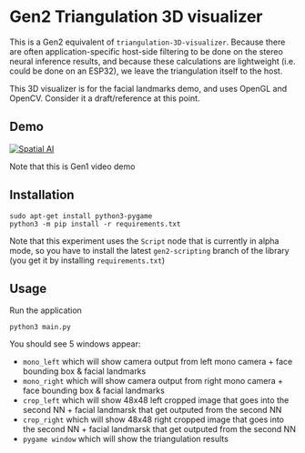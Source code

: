 # Gen2 Triangulation 3D visualizer

This is a Gen2 equivalent of `triangulation-3D-visualizer`.
Because there are often application-specific host-side filtering to be done on the stereo
neural inference results, and because these calculations are lightweight
(i.e. could be done on an ESP32), we leave the triangulation itself to the host.

This 3D visualizer is for the facial landmarks demo, and uses OpenGL and OpenCV.
Consider it a draft/reference at this point.

## Demo

[![Spatial AI](https://user-images.githubusercontent.com/18037362/116149182-bc2b4b00-a6d9-11eb-91a5-ad5359ca85ad.gif)](https://www.youtube.com/watch?v=YalHMcsZODs&feature=youtu.be "3D Facial Landmark visualization")

Note that this is Gen1 video demo

## Installation

```
sudo apt-get install python3-pygame
python3 -m pip install -r requirements.txt
```

Note that this experiment uses the `Script` node that is currently in alpha mode, so you have to install the latest `gen2-scripting` branch of the library (you get it by installing `requirements.txt`)

## Usage

Run the application

```
python3 main.py
```

You should see 5 windows appear:
- `mono_left` which will show camera output from left mono camera + face bounding box & facial landmarks
- `mono_right` which will show camera output from right mono camera + face bounding box & facial landmarks
- `crop_left` which will show 48x48 left cropped image that goes into the second NN + facial landmarsk that get outputed from the second NN
- `crop_right` which will show 48x48 right cropped image that goes into the second NN + facial landmarsk that get outputed from the second NN
- `pygame window` which will show the triangulation results
